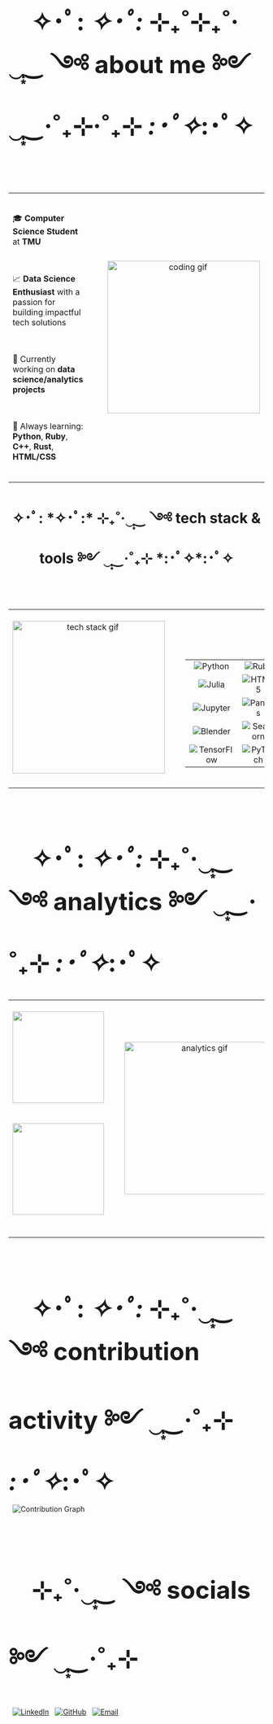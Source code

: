   <h1 style="font-size:3rem; margin-bottom:0.5rem;">
    ✧･ﾟ: *✧･ﾟ:* ⊹₊˚⊹₊˚‧‿̩͙‿ ༺ about me ༻ ‿̩͙‿‧˚₊⊹‧˚₊⊹ *:･ﾟ✧*:･ﾟ✧
  </h1>
  
    <table border="0" cellpadding="0" cellspacing="0" align="center">
    <tr>
            <td valign="top" align="left" style="padding-right: 20px;">
        <p>🎓 <strong>Computer Science Student</strong> at <strong>TMU</strong></p>
        <p>📈 <strong>Data Science Enthusiast</strong> with a passion for building impactful tech solutions</p>
        <p>🔧 Currently working on <strong>data science/analytics projects</strong></p>
        <p>📓 Always learning: <strong>Python</strong>, <strong>Ruby</strong>, <strong>C++</strong>, <strong>Rust</strong>, <strong>HTML/CSS</strong></p>
      </td>
            <td valign="middle" align="center" style="padding-left: 20px;">
        <img src="https://media.giphy.com/media/v1.Y2lkPWVjZjA1ZTQ3NTl2eGNsNnRpY3h2aGxjaW5xYnNyYjVvcXQwNGZjeW40M3Q5djU1ZyZlcD12MV9naWZzX3JlbGF0ZWQmY3Q9Zw/J3ZB0wvXjsmJEvI2Dd/giphy.gif" alt="coding gif" width="300" />
      </td>
    </tr>
  </table>

<h1 align="center">✧･ﾟ: *✧･ﾟ:* ⊹₊˚‧‿̩͙‿ ༺ tech stack & tools ༻ ‿̩͙‿‧˚₊⊹ *:･ﾟ✧*:･ﾟ✧</h1>

<table border="0" cellpadding="0" cellspacing="0" align="center">
  <tr>
    <td valign="top" align="center" style="padding-right: 20px;">
      <img src="https://media3.giphy.com/media/v1.Y2lkPTc5MGI3NjExNDBubnVxaWk1YXc1ajIzdmpsZnNzdzEwdm10ZnltMHBydWU3d3NvZyZlcD12MV9pbnRlcm5hbF9naWZfYnlfaWQmY3Q9Zw/9T4bzIHzqZQNFSM2hl/giphy.gif" alt="tech stack gif" width="300" />
    </td>
    <td valign="top" align="left" style="padding-left: 20px;">
      <table border="0" cellpadding="0" cellspacing="1">
        <tr>
          <td align="center"><img src="https://img.shields.io/badge/Python-351c75?style=for-the-badge&logo=python&logoColor=white" alt="Python"></td>
          <td align="center"><img src="https://img.shields.io/badge/Ruby-351c75?style=for-the-badge&logo=ruby&logoColor=white" alt="Ruby"></td>
          <td align="center"><img src="https://img.shields.io/badge/C++-351c75?style=for-the-badge&logo=cplusplus&logoColor=white" alt="C++"></td>
        </tr>
        <tr>
          <td align="center"><img src="https://img.shields.io/badge/Julia-351c75?style=for-the-badge&logo=julia&logoColor=white" alt="Julia"></td>
          <td align="center"><img src="https://img.shields.io/badge/HTML5-351c75?style=for-the-badge&logo=html5&logoColor=white" alt="HTML5"></td>
          <td align="center"><img src="https://img.shields.io/badge/CSS3-351c75?style=for-the-badge&logo=css3&logoColor=white" alt="CSS3"></td>
        </tr>
        <tr>
          <td align="center"><img src="https://img.shields.io/badge/Jupyter-351c75?style=for-the-badge&logo=jupyter&logoColor=white" alt="Jupyter"></td>
          <td align="center"><img src="https://img.shields.io/badge/Pandas-351c75?style=for-the-badge&logo=pandas&logoColor=white" alt="Pandas"></td>
          <td align="center"><img src="https://img.shields.io/badge/NumPy-351c75?style=for-the-badge&logo=numpy&logoColor=white" alt="NumPy"></td>
        </tr>
        <tr>
          <td align="center"><img src="https://img.shields.io/badge/Blender-351c75?style=for-the-badge&logo=blender&logoColor=white" alt="Blender"></td>
          <td align="center"><img src="https://img.shields.io/badge/Seaborn-351c75?style=for-the-badge&logo=seaborn&logoColor=white" alt="Seaborn"></td>
          <td align="center"><img src="https://img.shields.io/badge/SciKitLearn-351c75?style=for-the-badge&logo=scikit-learn&logoColor=white" alt="Scikit-learn"></td>
        </tr>
        <tr>
          <td align="center"><img src="https://img.shields.io/badge/TensorFlow-351c75?style=for-the-badge&logo=tensorflow&logoColor=white" alt="TensorFlow"></td>
          <td align="center"><img src="https://img.shields.io/badge/PyTorch-351c75?style=for-the-badge&logo=pytorch&logoColor=white" alt="PyTorch"></td>
          <td align="center"><img src="https://img.shields.io/badge/Spark-351c75?style=for-the-badge&logo=apache-spark&logoColor=white" alt="Spark"></td>
        </tr>
      </table>
    </td>
  </tr>
</table>

  <h1 style="font-size:3rem; margin-bottom:0.5rem;">
    ✧･ﾟ: *✧･ﾟ:* ⊹₊˚‧‿̩͙‿ ༺ analytics ༻ ‿̩͙‿‧˚₊⊹ *:･ﾟ✧*:･ﾟ✧
  </h1>
  
  <table border="0" cellpadding="0" cellspacing="0" align="center">
    <tr>
            <td valign="top" align="center" style="padding-right: 20px;">
    <img height="180em" src="https://github-readme-stats.vercel.app/api?username=kevin-vasilescu&show_icons=true&theme=default&include_all_commits=true&count_private=true&border_color=351c75&title_color=351c75&icon_color=351c75&bg_color=ffffff&cache_seconds=86400"/>
    <br>
    <img height="180em" src="https://github-readme-stats.vercel.app/api/top-langs/?username=kevin-vasilescu&layout=compact&langs_count=8&theme=default&border_color=351c75&title_color=351c75&bg_color=ffffff&hide_progress=true&cache_seconds=86400"/>
    <br>
            </td>
            <td valign="middle" align="center" style="padding-left: 20px;">
        <img src="https://media.giphy.com/media/v1.Y2lkPWVjZjA1ZTQ3OGJxY3hpOW14bGQ4dm5yZWh3b2J4em9ybm9oODViajF1azBldWg0eSZlcD12MV9naWZzX3JlbGF0ZWQmY3Q9Zw/Pb0d5MsNSeGoA2v1zv/giphy.gif" alt="analytics gif" width="300" />
      </td>
    </tr>
  </table>

  <h1 style="font-size:3rem; margin-bottom:0.5rem;">
    ✧･ﾟ: *✧･ﾟ:* ⊹₊˚‧‿̩͙‿ ༺ contribution activity ༻ ‿̩͙‿‧˚₊⊹ *:･ﾟ✧*:･ﾟ✧
  </h1>

  <img src="https://github-readme-activity-graph.vercel.app/graph?username=kevin-vasilescu&theme=github-compact&color=351c75&line=351c75&point=351c75&area=true&bg_color=ffffff&hide_border=false&border_color=351c75" alt="Contribution Graph"/>

  <h1 style="font-size:3rem; margin-bottom:0.5rem;">
    ⊹₊˚‧‿̩͙‿ ༺ socials ༻ ‿̩͙‿‧˚₊⊹
  </h1>

  [![LinkedIn](https://img.shields.io/badge/LinkedIn-351c75?style=for-the-badge&logo=linkedin&logoColor=white)](https://linkedin.com/in/kevinvasilescu)
  [![GitHub](https://img.shields.io/badge/GitHub-351c75?style=for-the-badge&logo=github&logoColor=white)](https://github.com/kevin-vasilescu)
  [![Email](https://img.shields.io/badge/Email-351c75?style=for-the-badge&logo=gmail&logoColor=white)](mailto:vasilescukevin@gmail.com)

</div>
